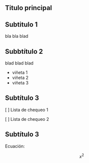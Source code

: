 ## Titulo principal

## Subtitulo 1

bla bla blad

## Subbtítulo 2

blad blad blad

* viñeta 1 
* viñeta 2
* viñeta 3

## Subtítulo 3

[ ] Lista de chequeo 1

[ ] Lista de chequeo 2

## Subtítulo 3

Ecuación:

$$x^2$$
